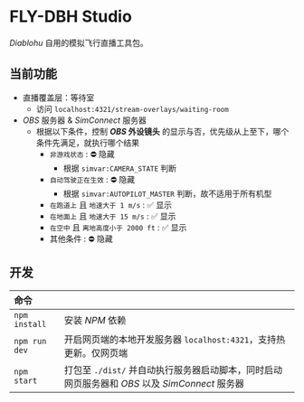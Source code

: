 # FLY-DBH Studio

_Diablohu_ 自用的模拟飞行直播工具包。

## 当前功能

-   直播覆盖层：等待室
    -   访问 `localhost:4321/stream-overlays/waiting-room`
-   _OBS_ 服务器 & _SimConnect_ 服务器
    -   根据以下条件，控制 **_OBS_ 外设镜头** 的显示与否，优先级从上至下，哪个条件先满足，就执行哪个结果
        -   `非游戏状态` : ⛔ 隐藏
            -   根据 `simvar:CAMERA_STATE` 判断
        -   `自动驾驶正在生效` : ⛔ 隐藏
            -   根据 `simvar:AUTOPILOT_MASTER` 判断，故不适用于所有机型
        -   `在跑道上` 且 `地速大于 1 m/s` : ✅ 显示
        -   `在地面上` 且 `地速大于 15 m/s` : ✅ 显示
        -   `在空中` 且 `离地高度小于 2000 ft` : ✅ 显示
        -   其他条件 : ⛔ 隐藏

## 开发

| 命令          |                                                                                                |
| :------------ | :--------------------------------------------------------------------------------------------- |
| `npm install` | 安装 _NPM_ 依赖                                                                                |
| `npm run dev` | 开启网页端的本地开发服务器 `localhost:4321`，支持热更新。仅网页端                              |
| `npm start`   | 打包至 `./dist/` 并自动执行服务器启动脚本，同时启动网页服务器和 _OBS_ 以及 _SimConnect_ 服务器 |
